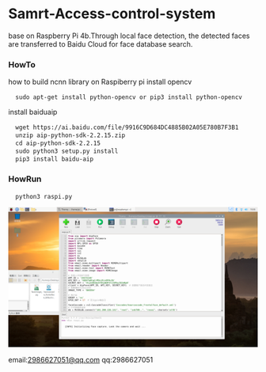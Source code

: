 # Samrt-Access-control-system
base on Raspberry Pi 4b.Through local face detection, the detected faces are transferred to Baidu Cloud for face database search.

### HowTo
how to build ncnn library on Raspiberry pi
install opencv
``` shell
  sudo apt-get install python-opencv or pip3 install python-opencv
```
install baiduaip 
``` shell
  wget https://ai.baidu.com/file/9916C9D684DC4885B02A05E780B7F3B1
  unzip aip-python-sdk-2.2.15.zip
  cd aip-python-sdk-2.2.15
  sudo python3 setup.py install
  pip3 install baidu-aip
```  
### HowRun
``` shell
  python3 raspi.py
 ``` 
  
  
  ![Image text](https://raw.githubusercontent.com/zzz9h/Samrt-Access-control-system/master/example.png)


email:2986627051@qq.com qq:2986627051 



